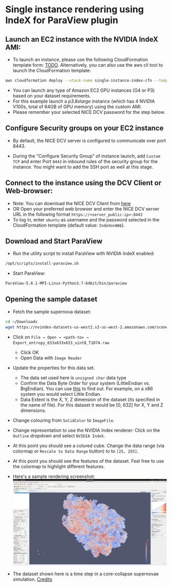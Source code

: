 # Single instance rendering using IndeX for ParaView plugin

## Launch an EC2 instance with the NVIDIA IndeX AMI:

- To launch an instance, please use the following CloudFormation template form: [TODO](link). Alternatively, you can also use the aws cli tool to launch the CloudFormation template:
```sh
aws cloudformation deploy --stack-name single-instance-index-cfn --template-file resources/index-single-ami-cloud-formation-template.yaml --parameter-overrides 'KeyName=<your-keyname>' --capabilities CAPABILITY_IAM
```

- You can launch any type of Amazon EC2 GPU instances (G4 or P3) based on your dataset requirements.
- For this example launch a *p3.8xlarge* instance (which has 4 NVIDIA V100s, total of 64GB of GPU memory) using the custom AMI.
- Please remember your selected NICE DCV password for the step below.

## Configure Security groups on your EC2 instance

- By default, the NICE DCV server is configured to communicate over port 8443.

- During the "Configure Security Group" of instance launch, add `Custom TCP` and enter Port `8443` in inbound rules of the security group for the instance. You might want to add the SSH port as well at this stage.

## Connect to the instance using the DCV Client or Web-browser:

- Note: You can download the NICE DCV Client from [here](https://download.nice-dcv.com/)
- OR Open your preferred web browser and enter the NICE DCV server URL in the following format `https://<server_public-ip>:8443`
- To log in, enter `ubuntu` as username and the password selected in the CloudFormation template (default value: `IndeXonAW$`).

## Download and Start ParaView

- Run the utility script to install ParaView with NVIDIA IndeX enabled:
```sh
/opt/scripts/install-paraview.sh
```

- Start ParaView:
```sh
ParaView-5.8.1-MPI-Linux-Python3.7-64bit/bin/paraview
```

## Opening the sample dataset

- Fetch the sample supernova dataset:
```sh
cd ~/Downloads
wget https://nvindex-datasets-us-west2.s3-us-west-2.amazonaws.com/scenes/00-supernova_ncsa_small/data/Export_entropy_633x633x633_uint8_T1074.raw 
```

- Click on `File → Open → <path-to> → Export_entropy_633x633x633_uint8_T1074.raw`
    - Click OK
    - Open Data with `Image Reader`

- Update the properties for this data set.
    - The data set used here is `unsigned char` data type
    - Confirm the Data Byte Order for your system (LittleEndian vs. BigEndian). You can use [this](https://www.geeksforgeeks.org/little-and-big-endian-mystery/) to find out. For example, on a x86 system you would select Little Endian.
    - Data Extent is the X, Y, Z dimension of the dataset (its specified in the name of file). For this dataset it would be [0, 632] for X, Y and Z dimensions.

- Change colouring from `SolidColor` to `ImageFile`.

- Change representation to use the NVIDIA Index renderer: Click on the `Outline` dropdown and select `NVIDIA IndeX`.

- At this point you should see a colured cube. Change the data range (via colormap or `Rescale to Data Range` button) to  to `[25, 255]`.

- At this point you should see the features of the dataset. Feel free to use the colormap to highlight different features.

- Here's a sample rendering screenshot:
![](images/paraview_supernova.jpeg)

- The dataset shown here is a time step in a core-collapse supernovae simulation. [Credits](https://github.com/NVIDIA/nvindex-cloud/blob/master/doc/datasets.md#core-collapse-supernova)

